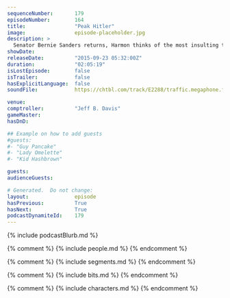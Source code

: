 ```yaml
---
sequenceNumber:       179
episodeNumber:        164
title:                "Peak Hitler"
image:                episode-placeholder.jpg
description: >
  Senator Bernie Sanders returns, Harmon thinks of the most insulting thing to tattoo above your penis and Shadowrun is faced with a newfound time limit. Watch the video and become a member at harmontown.com!
showDate:             
releaseDate:          "2015-09-23 05:32:00Z"
duration:             "02:05:19"
isLostEpisode:        false
isTrailer:            false
hasExplicitLanguage:  false
soundFile:            https://chtbl.com/track/E2288/traffic.megaphone.fm/STA8074304759.mp3?updated=1561399904

venue:                
comptroller:          "Jeff B. Davis"
gameMaster:           
hasDnD:               

## Example on how to add guests
#guests:
#- "Guy Pancake"
#- "Lady Omelette"
#- "Kid Hashbrown"

guests:
audienceGuests:

# Generated.  Do not change:
layout:               episode
hasPrevious:          True
hasNext:              True
podcastDynamiteId:    179
---
```


{% include podcastBlurb.md %}

{% comment %}
{% include people.md %}
{% endcomment %}

{% comment %}
{% include segments.md %}
{% endcomment %}

{% comment %}
{% include bits.md %}
{% endcomment %}

{% comment %}
{% include characters.md %}
{% endcomment %}
